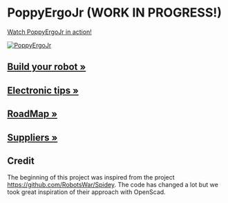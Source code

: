 # PoppyErgoJr (WORK IN PROGRESS!)

[Watch PoppyErgoJr in action!](https://vine.co/v/OxlTF6inWpV)

[![PoppyErgoJr](doc/img/poppy-ergo-jr.jpg)](https://vine.co/v/OxlTF6inWpV)

## [Build your robot »](doc/assembly.md)

## [Electronic tips »](doc/electronic.md)

## [RoadMap »](doc/roadmap.md)

## [Suppliers »](doc/suppliers.md)

## Credit

The beginning of this project was inspired from the project https://github.com/RobotsWar/Spidey. The code has changed a lot but we took great inspiration of their approach with OpenScad.
